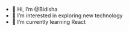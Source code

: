 - 👋 Hi, I’m @Bidisha
- 👀 I’m interested in exploring new technology
- 🌱 I’m currently learning React

<!---
Bidisha001/Bidisha001 is a ✨ special ✨ repository because its `README.md` (this file) appears on your GitHub profile.
You can click the Preview link to take a look at your changes.
--->

